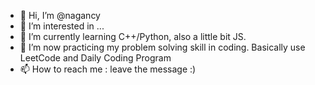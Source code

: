 - 👋 Hi, I’m @nagancy
- 👀 I’m interested in ...
- 🌱 I’m currently learning C++/Python, also a little bit JS. 
- 💞️ I’m now practicing my problem solving skill in coding. Basically use LeetCode and Daily Coding Program
- 📫 How to reach me : leave the message :)

<!---
nagancy/nagancy is a ✨ special ✨ repository because its `README.md` (this file) appears on your GitHub profile.
You can click the Preview link to take a look at your changes.
--->
